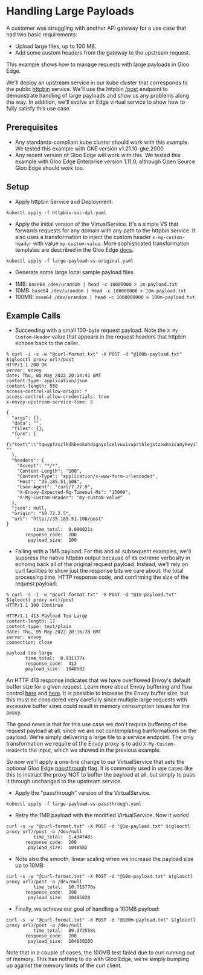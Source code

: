 # Handling Large Payloads

 A customer was struggling with another API gateway for a use case that had two basic requirements:
* Upload large files, up to 100 MB.
* Add some custom headers from the gateway to the upstream request.

This example shows how to manage requests with large payloads in Gloo Edge.

We'll deploy an upstream service in our kube cluster that corresponds to the public [httpbin](http://httpbin.org) service. We'll use the httpbin [/post](https://httpbin.org/#/HTTP_Methods/post_post) endpoint to demonstrate handling of large payloads and show us any problems along the way. In addition, we'll evolve an Edge virtual service to show how to fully satisfy this use case.

## Prerequisites
* Any standards-compliant kube cluster should work with this example. We tested this example with GKE version v1.21.10-gke.2000.
* Any recent version of Gloo Edge will work with this. We tested this example with Gloo Edge Enterprise version 1.11.0, although Open Source Gloo Edge should work too.

## Setup
* Apply httpbin Service and Deployment:

`kubectl apply -f httpbin-svc-dpl.yaml`

* Apply the initial version of the VirtualService. It's a simple VS that forwards requests for any domain with any path to the httpbin service. It also uses a transformation to inject the custom header `x-my-custom-header` with value `my-custom-value`. More sophisticated transformation templates are described in the Gloo Edge [docs](https://docs.solo.io/gloo-edge/latest/guides/traffic_management/request_processing/transformations/).

`kubectl apply -f large-payload-vs-original.yaml`

* Generate some large local sample payload files
- 1MB: `base64 /dev/urandom | head -c 10000000 > 1m-payload.txt`
- 10MB: `base64 /dev/urandom | head -c 100000000 > 10m-payload.txt`
- 100MB: `base64 /dev/urandom | head -c 1000000000 > 100m-payload.txt`


## Example Calls

* Succeeding with a small 100-byte request payload. Note the `X-My-Custom-Header` value that appears in the request headers that httpbin echoes back to the caller.
```
% curl -i -s -w "@curl-format.txt" -X POST -d "@100b-payload.txt" $(glooctl proxy url)/post
HTTP/1.1 200 OK
server: envoy
date: Thu, 05 May 2022 20:14:41 GMT
content-type: application/json
content-length: 550
access-control-allow-origin: *
access-control-allow-credentials: true
x-envoy-upstream-service-time: 2

{
  "args": {},
  "data": "",
  "files": {},
  "form": {
    "{\"text\":\"tqwypfzxzlkdhbeokohdignyslcelvuuivuprthlejxtzowhnisamykeyillwpiwocbrwmkaknehpvw0123456789\"}": ""
  },
  "headers": {
    "Accept": "*/*",
    "Content-Length": "100",
    "Content-Type": "application/x-www-form-urlencoded",
    "Host": "35.185.51.108",
    "User-Agent": "curl/7.77.0",
    "X-Envoy-Expected-Rq-Timeout-Ms": "15000",
    "X-My-Custom-Header": "my-custom-value"
  },
  "json": null,
  "origin": "10.72.2.5",
  "url": "http://35.185.51.108/post"
}
          time_total:  0.090021s
       response_code:  200
        payload_size:  100
```

* Failing with a 1MB payload. For this and all subsequent examples, we'll suppress the native httpbin output because of its extreme verbosity in echoing back all of the original request payload. Instead, we'll rely on curl facilities to show just the response bits we care about: the total processing time, HTTP response code, and confirming the size of the request payload.
```
% curl -s -i -w "@curl-format.txt" -X POST -d "@1m-payload.txt" $(glooctl proxy url)/post
HTTP/1.1 100 Continue

HTTP/1.1 413 Payload Too Large
content-length: 17
content-type: text/plain
date: Thu, 05 May 2022 20:16:28 GMT
server: envoy
connection: close

payload too large          
       time_total:  0.931177s
       response_code:  413
       payload_size:  1048582
```

An HTTP 413 response indicates that we have overflowed Envoy's default buffer size for a given request. Learn more about Envoy buffering and flow control [here](https://www.envoyproxy.io/docs/envoy/latest/faq/debugging/why_is_envoy_sending_413s) and [here](https://www.envoyproxy.io/docs/envoy/latest/faq/configuration/flow_control#faq-flow-control). It is possible to increase the Envoy buffer size, but this must be considered very carefully since multiple large requests with excessive buffer sizes could result in memory consumption issues for the proxy.

The good news is that for this use case we don't require buffering of the request payload at all, since we are not contemplating tranformations on the payload. We're simply delivering a large file to a service endpoint. The only transformation we require of the Envoy proxy is to add `X-My-Custom-Header`to the input, which we showed in the previous example.

So now we'll apply a one-line change to our VirtualService that sets the optional Gloo Edge [passthrough](https://docs.solo.io/gloo-edge/latest/guides/traffic_management/request_processing/transformations/#transformation-templates) flag. It is commonly used in use cases like this to instruct the proxy NOT to buffer the payload at all, but simply to pass it through unchanged to the upstream service.

* Apply the "passthrough" version of the VirtualService. 

`kubectl apply -f large-payload-vs-passthrough.yaml`

* Retry the 1MB payload with the modified VirtualService. Now it works!

```
curl -s -w "@curl-format.txt" -X POST -d "@1m-payload.txt" $(glooctl proxy url)/post -o /dev/null
          time_total:  1.434748s
       response_code:  200
        payload_size:  1048582
```

* Note also the smooth, linear scaling when we increase the payload size up to 10MB:

```
curl -s -w "@curl-format.txt" -X POST -d "@10m-payload.txt" $(glooctl proxy url)/post -o /dev/null
          time_total:  10.715770s
       response_code:  200
        payload_size:  10485820
```

* Finally, we achieve our goal of handling a 100MB payload:

```
curl -s -w "@curl-format.txt" -X POST -d "@100m-payload.txt" $(glooctl proxy url)/post -o /dev/null
          time_total:  89.372558s
       response_code:  200
        payload_size:  104858200
```

Note that in a couple of cases, the 100MB test failed due to curl running out of memory. This has nothing to do with Gloo Edge; we're simply bumping up against the memory limits of the curl client.